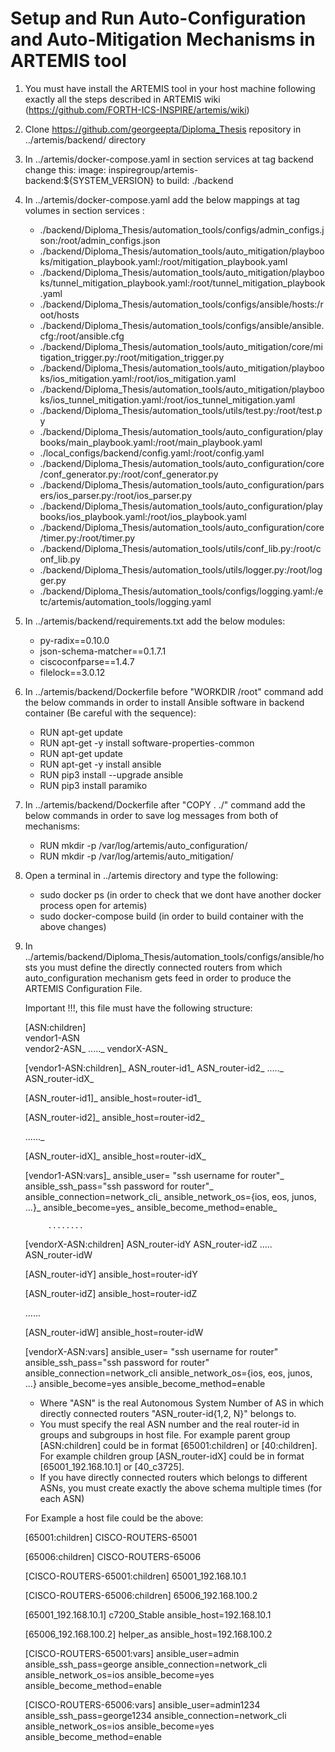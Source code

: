 # Setup and Run Auto-Configuration and Auto-Mitigation Mechanisms in ARTEMIS tool

1. You must have install the ARTEMIS tool in your host machine following exactly all the steps described in ARTEMIS wiki
   (https://github.com/FORTH-ICS-INSPIRE/artemis/wiki)
  
2. Clone https://github.com/georgeepta/Diploma_Thesis repository in ../artemis/backend/ directory 

3. In ../artemis/docker-compose.yaml in section services at tag backend change this:
   image: inspiregroup/artemis-backend:${SYSTEM_VERSION}  to  build: ./backend

4. In ../artemis/docker-compose.yaml add the below mappings at tag volumes in section services :

   - ./backend/Diploma_Thesis/automation_tools/configs/admin_configs.json:/root/admin_configs.json
   - ./backend/Diploma_Thesis/automation_tools/auto_mitigation/playbooks/mitigation_playbook.yaml:/root/mitigation_playbook.yaml
   - ./backend/Diploma_Thesis/automation_tools/auto_mitigation/playbooks/tunnel_mitigation_playbook.yaml:/root/tunnel_mitigation_playbook.yaml
   - ./backend/Diploma_Thesis/automation_tools/configs/ansible/hosts:/root/hosts
   - ./backend/Diploma_Thesis/automation_tools/configs/ansible/ansible.cfg:/root/ansible.cfg
   - ./backend/Diploma_Thesis/automation_tools/auto_mitigation/core/mitigation_trigger.py:/root/mitigation_trigger.py
   - ./backend/Diploma_Thesis/automation_tools/auto_mitigation/playbooks/ios_mitigation.yaml:/root/ios_mitigation.yaml
   - ./backend/Diploma_Thesis/automation_tools/auto_mitigation/playbooks/ios_tunnel_mitigation.yaml:/root/ios_tunnel_mitigation.yaml
   - ./backend/Diploma_Thesis/automation_tools/utils/test.py:/root/test.py
   - ./backend/Diploma_Thesis/automation_tools/auto_configuration/playbooks/main_playbook.yaml:/root/main_playbook.yaml
   - ./local_configs/backend/config.yaml:/root/config.yaml
   - ./backend/Diploma_Thesis/automation_tools/auto_configuration/core/conf_generator.py:/root/conf_generator.py
   - ./backend/Diploma_Thesis/automation_tools/auto_configuration/parsers/ios_parser.py:/root/ios_parser.py
   - ./backend/Diploma_Thesis/automation_tools/auto_configuration/playbooks/ios_playbook.yaml:/root/ios_playbook.yaml
   - ./backend/Diploma_Thesis/automation_tools/auto_configuration/core/timer.py:/root/timer.py
   - ./backend/Diploma_Thesis/automation_tools/utils/conf_lib.py:/root/conf_lib.py
   - ./backend/Diploma_Thesis/automation_tools/utils/logger.py:/root/logger.py
   - ./backend/Diploma_Thesis/automation_tools/configs/logging.yaml:/etc/artemis/automation_tools/logging.yaml
   

5. In ../artemis/backend/requirements.txt add the below modules:

   - py-radix==0.10.0
   - json-schema-matcher==0.1.7.1
   - ciscoconfparse==1.4.7 
   - filelock==3.0.12 


6. In ../artemis/backend/Dockerfile before "WORKDIR /root" command add the below commands in order to install Ansible 
   software in backend container (Be careful with the sequence):

   - RUN apt-get update
   - RUN apt-get -y install software-properties-common
   - RUN apt-get update
   - RUN apt-get -y install ansible
   - RUN pip3 install --upgrade ansible
   - RUN pip3 install paramiko

7. In ../artemis/backend/Dockerfile after "COPY . ./" command add the below commands in order to save log messages from
   both of mechanisms:

   - RUN mkdir -p /var/log/artemis/auto_configuration/
   - RUN mkdir -p /var/log/artemis/auto_mitigation/ 

8. Open a terminal in ../artemis directory and type the following:

   - sudo docker ps                     (in order to check that we dont have another docker process open for artemis)
   - sudo docker-compose build          (in order to build container with the above changes)

9. In ../artemis/backend/Diploma_Thesis/automation_tools/configs/ansible/hosts you must define the directly connected 
   routers from which auto_configuration mechanism gets feed in order to produce the ARTEMIS Configuration File. 
   
   Important !!!, this file must have the following structure:


   [ASN:children]<br>
   vendor1-ASN<br>
   vendor2-ASN_
      ....._
   vendorX-ASN_


   [vendor1-ASN:children]_
   ASN_router-id1_
   ASN_router-id2_
      ....._
   ASN_router-idX_


   [ASN_router-id1]_
   ansible_host=router-id1_

   [ASN_router-id2]_
   ansible_host=router-id2_

   ......_

   [ASN_router-idX]_
   ansible_host=router-idX_
  
 
   [vendor1-ASN:vars]_
   ansible_user= "ssh username for router"_
   ansible_ssh_pass="ssh password for router"_
   ansible_connection=network_cli_
   ansible_network_os={ios, eos, junos, ...}_
   ansible_become=yes_
   ansible_become_method=enable_ 


  
            ........



   [vendorX-ASN:children]
   ASN_router-idY
   ASN_router-idZ
      .....
   ASN_router-idW

  
   [ASN_router-idY]
   ansible_host=router-idY

   [ASN_router-idZ]
   ansible_host=router-idZ

   ......

   [ASN_router-idW]
   ansible_host=router-idW


   [vendorX-ASN:vars]
   ansible_user= "ssh username for router"
   ansible_ssh_pass="ssh password for router"
   ansible_connection=network_cli
   ansible_network_os={ios, eos, junos, ...}
   ansible_become=yes
   ansible_become_method=enable
   

   - Where "ASN" is the real Autonomous System Number of AS in which directly connected routers "ASN_router-id{1,2, N}" belongs to.    
   - You must specify the real ASN number and the real router-id in groups and subgroups in host file. 
     For example parent group [ASN:children] could be in format [65001:children] or [40:children].
     For example children group [ASN_router-idX] could be in format [65001_192.168.10.1] or [40_c3725]. 
   - If you have directly connected routers which belongs to different ASNs, you must create exactly the above schema multiple times
     (for each ASN)    

   
   For Example a host file could be the above:


   [65001:children]
   CISCO-ROUTERS-65001

   [65006:children]
   CISCO-ROUTERS-65006


   [CISCO-ROUTERS-65001:children]
   65001_192.168.10.1

   [CISCO-ROUTERS-65006:children]
   65006_192.168.100.2


   [65001_192.168.10.1]
   c7200_Stable ansible_host=192.168.10.1

   [65006_192.168.100.2]
   helper_as ansible_host=192.168.100.2

   [CISCO-ROUTERS-65001:vars]
   ansible_user=admin
   ansible_ssh_pass=george
   ansible_connection=network_cli
   ansible_network_os=ios
   ansible_become=yes
   ansible_become_method=enable 

   [CISCO-ROUTERS-65006:vars]
   ansible_user=admin1234
   ansible_ssh_pass=george1234
   ansible_connection=network_cli
   ansible_network_os=ios
   ansible_become=yes
   ansible_become_method=enable 


